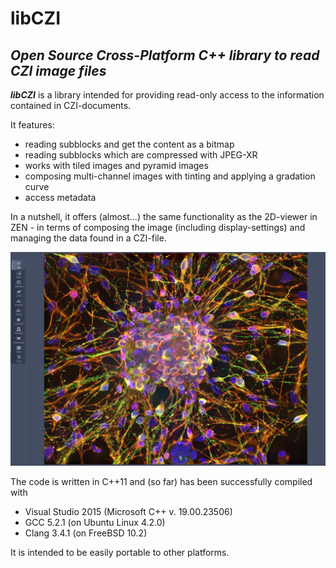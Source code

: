 # libCZI
***Open Source Cross-Platform C++ library to read CZI image files***
---------------------------------------------------------------------

***libCZI*** is a library intended for providing read-only access to the information contained in CZI-documents.

It features:

* reading subblocks and get the content as a bitmap
* reading subblocks which are compressed with JPEG-XR
* works with tiled images and pyramid images
* composing multi-channel images with tinting and applying a gradation curve
* access metadata

In a nutshell, it offers (almost...) the same functionality as the 2D-viewer in ZEN - in terms of composing the image (including display-settings) and managing the data found in a CZI-file.

![Testdata Definition](images/czi_github.png)

The code is written in C++11 and (so far) has been successfully compiled with

* Visual Studio 2015 (Microsoft C++ v. 19.00.23506)
* GCC 5.2.1 (on Ubuntu Linux 4.2.0)
* Clang 3.4.1 (on FreeBSD 10.2)

It is intended to be easily portable to other platforms.
